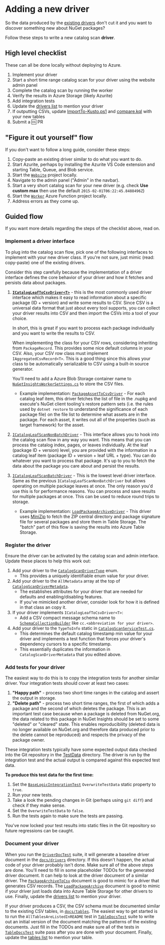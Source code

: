 # Adding a new driver

So the data produced by the [existing drivers](../README.md#drivers) don't cut it and you want to discover something
new about NuGet packages?

Follow these steps to write a new catalog scan **driver**.

## High level checklist

These can all be done locally without deploying to Azure.

1. Implement your driver
1. Start a short time range catalog scan for your driver using the website admin panel
1. Complete the catalog scan by running the worker
1. Verify the results in Azure Storage (likely Azurite)
1. Add integration tests
1. Update the [drivers list](../README.md#drivers) to mention your driver
2. If outputting CSVs, update [ImportTo-Kusto.ps1](../scripts/Kusto/ImportTo-Kusto.ps1) and [compare.kql](../scripts/Kusto/compare.kql) with your new tables
3. Submit a 🆒 PR

## "Figure it out yourself" flow

If you don't want to follow a long guide, consider these steps:

1. Copy-paste an existing driver similar to do what you want to do.
2. Start Azurite, perhaps by installing the Azurite VS Code extension and starting Table, Queue, and Blob service.
3. Start the [`Website`](../src/Website) project locally.
4. Navigate to the admin panel ("Admin" in the navbar).
5. Start a very short catalog scan for your new driver (e.g. check **Use custom max** then use the default `2015-02-01T06:22:45.8488496Z`)
6. Start the [`Worker`](../src/Worker) Azure Function project locally.
7. Address errors as they come up.

## Guided flow

If you want more details regarding the steps of the checklist above, read on.

### Implement a driver interface

To plug into the catalog scan flow, pick one of the following interfaces to implement with your new driver class. If
you're not sure, just mimic (read: copy-paste) one of the existing drivers.

Consider this step carefully because the implementation of a driver interface defines the core behavior of your driver
and how it fetches and persists data about packages.

1. [**`ICatalogLeafToCsvDriver<T>`**](../src/Worker.Logic/CatalogScan/CatalogScanToCsv/CatalogLeafToCsv/ICatalogLeafToCsvDriver.cs) -
   this is the most commonly used driver interface which makes it easy to read information about a specific package (ID +
   version) and write some results to CSV. Since CSV is a universal data format that just about every tool supports,
   you can collect your driver results into CSV and then import the CSVs into a tool of your choice.

   In short, this is great if you want to process each package individually and you want to write the results to CSV.

   When implementing the class for your CSV rows, considering inheriting from `PackageRecord`. This provides some nice
   default columns in your CSV. Also, your CSV row class must implement `IAggregatedCsvRecord<T>`. This is a good thing since this
   allows your class to be automatically serializable to CSV using a built-in source generator.

   You'll need to add a Azure Blob Storage container name to
   [`NuGetInsightsWorkerSettings.cs`](../src/Worker.Logic/NuGetInsightsWorkerSettings.cs) to store the CSV files.

   - Example implementation: [`PackageAssetToCsvDriver`](../src/Worker.Logic/Drivers/PackageAssetToCsv/PackageAssetToCsvDriver.cs) -
     For each catalog leaf item, this driver fetches the list of file in the .nupkg and execute's NuGet client tooling's
     restore pattern sets (i.e. the rules used by `dotnet restore` to understand the significance of each package file)
     on the file list to determine what assets are in the package. For each asset, it writes out all of the properties (such
     as target framework) for the asset.

1. [`ICatalogLeafScanNonBatchDriver`](../src/Worker.Logic/CatalogScan/ICatalogLeafScanNonBatchDriver.cs) -
   This interface allows you to hook into the catalog scan flow in any way you want. This means that you can process
   the catalog index, pages, or leaves individually. At the leaf (package ID + version) level, you are provided with the
   information in a catalog leaf item (package ID + version + leaf URL + type). You can do whatever you want to process
   that package. It's up to you to fetch the data about the package you care about and persist the results.

1. [`ICatalogLeafScanBatchDriver`](../src/Worker.Logic/CatalogScan/ICatalogLeafScanBatchDriver.cs) -
   This is the lowest level driver interface. Same as the previous `ICatalogLeafScanNonBatchDriver` but allows
   operating on multiple package leaves at once. The only reason you'd use this is for performance reasons. You can
   process and save results for multiple packages at once. This can be used to reduce round trips to storage.

   - Example implementation: [`LoadPackageArchiveDriver`](../src/Worker.Logic/Drivers/LoadPackageArchive/LoadPackageArchiveDriver.cs) -
     This driver uses [MiniZip](https://github.com/joelverhagen/MiniZip) to fetch the ZIP central directory and package
     signature file for several packages and store them in Table Storage. The "batch" part of this flow is saving the
     results into Azure Table Storage.

### Register the driver

Ensure the driver can be activated by the catalog scan and admin interface. Update these places to help this work out:

1. Add your driver to the [`CatalogScanDriverType`](../src/Worker.Logic/CatalogScan/CatalogScanDriverType.Drivers.cs) enum.
   - This provides a uniquely identifiable enum value for your driver.
1. Add your driver to the `AllMetadata` array at the top of [`CatalogScanDriverMetadata`](../src/Worker.Logic/CatalogScan/CatalogScanDriverMetadata.cs).
   - The establishes attributes for your driver that are needed for defaults and enabling/disabling features.
   - If you've mimicked another driver, consider look for how it is defined in that class an copy it.
1. If your driver implements `ICatalogLeafToCsvDriver<T>`:
   - Add a CSV compact message schema name to [`SchemaCollectionBuilder`](../src/Worker.Logic/Serialization/SchemaCollectionBuilder.cs) like `cc.<abbreviation for your driver>`.
1. Add your driver to the `TypeToInfo` static in [`CatalogScanServiceTest.cs`](../test/Worker.Logic.Test/CatalogScan/CatalogScanServiceTest.cs).
   - This determines the default catalog timestamp min value for your driver and implements a test function that forces your driver's dependency cursors to a specific timestamp.
   - This essentially duplicates the information in `CatalogScanDriverMetadata` that you edited above.

### Add tests for your driver

The easiest way to do this is to copy the integration tests for another similar driver. Your integration tests should
cover at least two cases:

1. **"Happy path"** - process two short time ranges in the catalog and assert the output in storage.
1. **"Delete path"** - process two short time ranges, the first of which adds a package and the second of which deletes
   the package. This is an important test case because when a package is deleted from NuGet.org, the data related to this
   package in NuGet Insights should be set to some "deleted" or "cleared" state. This enables reproducibility (deleted
   data is no longer available on NuGet.org and therefore data produced prior to the delete cannot be reproduced) and
   respects the privacy of the package owner.

These integration tests typically have some expected output data checked into the Git repository in the
[TestData](../test/Worker.Logic.Test/TestData) directory. The driver is run by the integration test and
the actual output is compared against this expected test data.

**To produce this test data for the first time:**

1. Set the [`BaseLogicIntegrationTest`](../test/Logic.Test/TestSupport/BaseLogicIntegrationTest.cs) `OverwriteTestData`
   static property to `true`.
1. Run your new tests.
1. Take a look the pending changes in Git (perhaps using `git diff`) and check if they make sense.
1. Set the `OverwriteTestData` to `false`.
1. Run the tests again to make sure the tests are passing.

You've now locked your test results into static files in the Git repository so future regressions can be caught.

### Document your driver

When you run the [`DriverDocTest`](../test/Worker.Logic.Test/Docs/DriverDocsTest.cs) suite, it will generate a baseline driver document in the [`docs/drivers`](drivers) directory. If this doesn't happen, the actual code of your driver probably isn't done. Make sure all of the above steps are done. You'll need to fill in some placeholder TODOs for the generated driver document. It can help to look at the driver document of a similar driver. The [`PackageArchiveToCsv`](drivers/PackageArchiveToCsv.md) document is good to mimic for a driver that generates CSV records. The [`LoadPackageArchive`](drivers/LoadPackageArchive.md) document is good to mimic if your driver just loads data into Azure Table Storage for other drivers to use. Finally, update the [drivers list](drivers/README.md) to mention your driver.

If your driver produces a CSV, the CSV schema must be documented similar to the existing CSV tables, in
[`docs/tables`](tables). The easiest way to get started is to run the `AllTablesAreListedInREADME` test in
[`TableDocsTest`](../test/Worker.Logic.Test/Docs/TableDocsTest.cs) suite to write out an initial version of the document
matching the patterns of the existing documents. Just fill in the TODOs and make sure all of the tests in
[`TableDocsTest`](../test/Worker.Logic.Test/Docs/TableDocsTest.cs) suite pass after you are done with your document. Finally, update the [tables list](tables/README.md) to mention your table.
